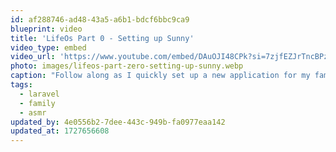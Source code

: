 ```yaml
---
id: af288746-ad48-43a5-a6b1-bdcf6bbc9ca9
blueprint: video
title: 'LifeOs Part 0 - Setting up Sunny'
video_type: embed
video_url: 'https://www.youtube.com/embed/DAuOJI48CPk?si=7zjfEZJrTncBPz6y'
photo: images/lifeos-part-zero-setting-up-sunny.webp
caption: "Follow along as I quickly set up a new application for my family's LifeOs application."
tags:
  - laravel
  - family
  - asmr
updated_by: 4e0556b2-7dee-443c-949b-fa0977eaa142
updated_at: 1727656608
---
```

